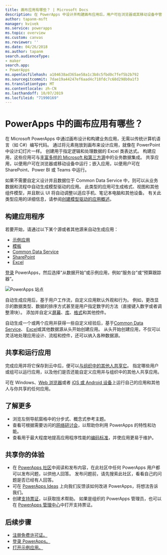 ```yaml
---
title: 画布应用有哪些？ | Microsoft Docs
description: 在 PowerApps 中设计并构建画布应用后，用户可在浏览器或其移动设备中管理业务线数据
author: tapanm-msft
manager: kvivek
ms.service: powerapps
ms.topic: overview
ms.custom: canvas
ms.reviewer: ''
ms.date: 04/26/2018
ms.author: tapanm
search.audienceType:
- maker
search.app:
- PowerApps
ms.openlocfilehash: a104638ad365ae58a1c3b8c5fbd0c7fef5b2b792
ms.sourcegitcommit: 7dae19a44247ef6aad4c718fdc7c68d298b0a1f3
ms.translationtype: MT
ms.contentlocale: zh-CN
ms.lasthandoff: 10/07/2019
ms.locfileid: "71990169"
---
```

# <a name="what-are-canvas-apps-in-powerapps"></a>PowerApps 中的画布应用有哪些？
在 Microsoft PowerApps 中通过画布设计和构建业务应用，无需以传统计算机语言（如 C#）编写代码。 通过将元素拖放到画布来设计应用，就像在 PowerPoint 中设计幻灯片一样。 创建用于指定逻辑和处理数据的 Excel 类表达式。 构建应用，这些应用可与[丰富多样的 Microsoft 和第三方源](connections-list.md)中的业务数据集成。 共享应用，以便用户可在浏览器或移动设备中运行；嵌入应用，以便用户可在 SharePoint、Power BI 或 Teams 中运行。

如果不需要自定义设计并且数据位于 Common Data Service 中，则可以从业务数据和流程中自动生成模型驱动的应用。 此类型的应用可生成格式、视图和其他组件模型，并且默认 UI 将自动调整以适应手机、笔记本电脑和其他设备。 有关此类型应用的详细信息，请参阅[创建模型驱动的应用概述](../model-driven-apps/model-driven-app-overview.md)。

## <a name="build-an-app"></a>构建应用程序
若要开始，请通过以下某个源或者其他源来自动生成应用：
- [示例应用](open-and-run-a-sample-app.md)
- [模板](get-started-test-drive.md)
- [Common Data Service](data-platform-create-app.md)
- [SharePoint](app-from-sharepoint.md)
- [Excel](get-started-create-from-data.md)

[登录](https://web.powerapps.com?utm_source=padocs&utm_medium=linkinadoc&utm_campaign=referralsfromdoc) PowerApps，然后选择“从数据开始”或示例应用，例如“服务台”或“预算跟踪器”。

![PowerApps 站点](./media/getting-started/create-page-samples.png)

自动生成应用后，基于用户工作流，自定义应用默认外观和行为。 例如，更改显示的数据类型、数据的排序方式甚至是用户指定数字的方法（直接键入数字或者调整滑块）。 添加并自定义[屏幕](add-screen-context-variables.md)、[库](customize-layout-sharepoint.md)、[格式](customize-forms-sharepoint.md)和其他控件。

自动生成一个或两个应用并获得一些自定义经验后，基于[Common Data Service](data-platform-create-app-scratch.md)、 [Excel](get-started-create-from-blank.md)或其他数据源从头开始创建应用。 从头开始创建应用，不仅可以灵活地处理应用设计、流程和控件，还可以纳入各种数据源。

## <a name="share-and-run-an-app"></a>共享和运行应用
完成应用并将它保存到云中后，便可以[与组织中的其他人共享它](share-app.md)。 指定哪些用户或组可以运行应用，以及他们是否还能自定义应用并与组织中的其他人共享应用。

可在 Windows、[Web 浏览器](../../user/run-app-browser.md)或者 [iOS 或 Android 设备](../../user/run-app-client.md)上运行自己的应用和其他人与你共享的任何应用。

## <a name="learn-more"></a>了解更多
* 浏览左侧导航窗格中的分步式、概念式参考主题。
* 查看可根据需要访问的[网络研讨会](webinars-listing.md)，以帮助你利用 PowerApps 的特性和功能。
* 查看用于最大程度地提高应用程序性能的[编码标准](https://aka.ms/powerappscanvasguidelines)，并使应用更易于维护。

## <a name="share-your-experience"></a>共享你的体验
* 在 [PowerApps 社区](https://aka.ms/powerapps-community)中阅读和发布内容，在此社区中任何 PowerApps 用户都可以发布问题，以供他人回答。 发布问题前，请先搜索此社区，看看自己的问题是否已经有人回答。
* 可在 [PowerApps Ideas](https://powerusers.microsoft.com/t5/PowerApps-Ideas/idb-p/PowerAppsIdeas) 上向我们反馈该如何改进 PowerApps，将想法告诉我们。
* 创建[支持票证](https://powerapps.microsoft.com/support/pro/)，以获取技术帮助。 如果是组织的 PowerApps 管理员，也可以在 [PowerApps 管理中心](https://admin.microsoft.com/Support/Support.aspx)中打开支持票证。

## <a name="next-steps"></a>后续步骤
- [注册免费许可证。](../signup-for-powerapps.md)
- [登录 PowerApps。](https://web.powerapps.com?utm_source=padocs&utm_medium=linkinadoc&utm_campaign=referralsfromdoc)
- [打开示例应用。](open-and-run-a-sample-app.md)

